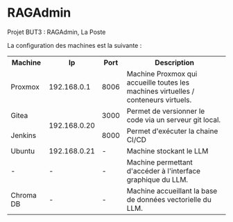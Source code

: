 # RAGAdmin
Projet BUT3 : RAGAdmin, La Poste

La configuration des machines est la suivante :  

<table>
    <tr>
        <th>Machine</th>
        <th>Ip</th>
        <th>Port</th>
        <th>Description</th>
    </tr>
    <tr>
        <td>Proxmox</td>
        <td>192.168.0.1</td>
        <td>8006</td>
        <td>Machine Proxmox qui accueille toutes les machines virtuelles / conteneurs virtuels.
    </tr>
    <tr>
        <td>Gitea</td>
        <td  rowspan="2">192.168.0.20</td>
        <td>3000</td>
        <td>Permet de versionner le code via un serveur git local.</td>
    </tr>
    <tr>
        <td>Jenkins</td>
        <td>8000</td>
        <td>Permet d'exécuter la chaine CI/CD</td>
    </tr>
    <tr>
        <td>Ubuntu</td>
        <td>192.168.0.21</td> <!-- Cellule fusionnée pour masquer la bordure -->
        <td>-</td>
        <td>Machine stockant le LLM</td>
    </tr>
    <tr>
        <td>-</td>
        <td>-</td> <!-- Cellule fusionnée pour masquer la bordure -->
        <td>-</td>
        <td>Machine permettant d'accéder à l'interface graphique du LLM.</td>
    </tr>
    <tr>
        <td>Chroma DB</td>
        <td>-</td> <!-- Cellule fusionnée pour masquer la bordure -->
        <td>-</td>
        <td>Machine accueillant la base de données vectorielle du LLM.</td>
    </tr>
  
</table>


